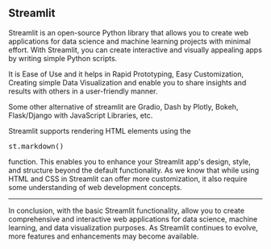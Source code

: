 ## Streamlit

<p>
Streamlit is an open-source Python library that allows you to create web applications for data science and machine learning projects with minimal effort.
With Streamlit, you can create interactive and visually appealing apps by writing simple Python scripts.
</p>
It is Ease of Use and it helps in Rapid Prototyping, Easy Customization, Creating simple Data Visualization and enable you to share insights and results with others in a user-friendly manner.

Some other alternative of streamlit are Gradio, Dash by Plotly, Bokeh, Flask/Django with JavaScript Libraries, etc.

Streamlit supports rendering HTML elements using the <pre> st.markdown() </pre> function. This enables you to enhance your Streamlit app's design, style, and structure beyond the default functionality. As we know that while using HTML and CSS in Streamlit can offer more customization, it also require some understanding of web development concepts.

---

In conclusion, with the basic Streamlit functionality, allow you to create comprehensive and interactive web applications for data science, machine learning, and data visualization purposes. As Streamlit continues to evolve, more features and enhancements may become available.
